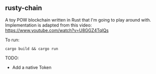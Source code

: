 ## rusty-chain

A toy POW blockchain written in Rust that I'm going to play around with.
Implementation is adapted from this video: https://www.youtube.com/watch?v=U8GGZ4TqlQs

To run:

```
cargo build && cargo run
```

TODO:
- Add a native Token

